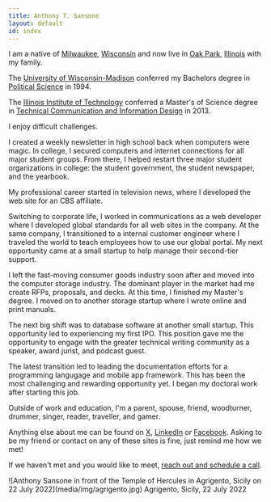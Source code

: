 ```yaml
---
title: Anthony T. Sansone
layout: default
id: index
---
```


<section class="foto-right" markdown="1">

<div markdown="1">

I am a native of [Milwaukee][], [Wisconsin][] and now live in [Oak Park][], [Illinois][] with my family. 


The [University of Wisconsin-Madison][] conferred my Bachelors degree in [Political Science][] in 1994.

The [Illinois Institute of Technology][iit] conferred a Master's of Science degree in [Technical Communication and Information Design][tcid] in 2013.

I enjoy difficult challenges.

I created a weekly newsletter in high school back when computers were magic. In college, I secured computers and internet connections for all major student groups. From there, I helped restart three major student organizations in college: the student government, the student newspaper, and the yearbook.

My professional career started in television news, where I developed the web site for an CBS affiliate.
  
Switching to corporate life, I worked in communications as a web developer where I developed global standards for all web sites in the company. At the same company, I transitioned to a internal customer engineer where I traveled the world to teach employees how to use our global portal. My next opportunity came at a small startup to help manage their second-tier support.
  
I left the fast-moving consumer goods industry soon after and moved into the computer storage industry. The dominant player in the market had me create RFPs, proposals, and decks. At this time, I finished my Master's degree. I moved on to another storage startup where I wrote online and print manuals.

The next big shift was to database software at another small startup. This opportunity led to experiencing my first IPO. This position gave me the opportunity to engage with the greater technical writing community as a speaker, award jurist, and podcast guest.

The latest transition led to leading the documentation efforts for a programming langugage and mobile app framework. This has been the most challenging and rewarding opportunity yet. I began my doctoral work after starting this job.

Outside of work and education, I'm a parent, spouse, friend, woodturner, drummer, singer, reader, traveller, and gamer.

Anything else about me can be found on [X][], [LinkedIn][] or [Facebook][]. Asking to be my friend or contact on any of these sites is fine, just remind me how we met!

If we haven't met and you would like to meet, [reach out and schedule a call][reach-out].

</div>

<div markdown="1">
![Anthony Sansone in front of the Temple of Hercules in Agrigento, Sicily on 22 July 2022](media/img/agrigento.jpg)
Agrigento, Sicily, 22 July 2022
</div>

</section>

[Facebook]: http://www.facebook.com/anthony.sansone  
[iit]: http://www.iit.edu 
[Illinois]: http://www.enjoyillinois.com  
[LinkedIn]: http://www.linkedin.com/anthonysansone 
[Milwaukee]: http://www.visitmilwaukee.org 
[Oak Park]: http://www.oak-park.us 
[Political Science]: http://www.polisci.wisc.edu 
[reach-out]: https://calendly.com/a-t-sansone
[tcid]: http://www.iit.edu/csl/hum/programs/grad/tcid.shtml
[University of Wisconsin-Madison]: http://www.wisc.edu 
[Wisconsin]: http://www.travelwisconsin.com 
[X]: http://twitter.com/atsansone
